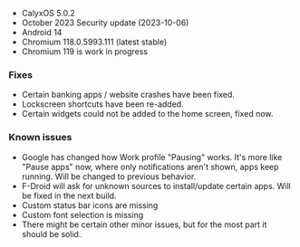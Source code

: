 * CalyxOS 5.0.2
* October 2023 Security update (2023-10-06)
* Android 14
* Chromium 118.0.5993.111 (latest stable)
* Chromium 119 is work in progress

### Fixes
* Certain banking apps / website crashes have been fixed.
* Lockscreen shortcuts have been re-added.
* Certain widgets could not be added to the home screen, fixed now.

### Known issues
* Google has changed how Work profile "Pausing" works. It's more like "Pause apps" now, where only notifications aren't shown, apps keep running. Will be changed to previous behavior.
* F-Droid will ask for unknown sources to install/update certain apps. Will be fixed in the next build.
* Custom status bar icons are missing
* Custom font selection is missing
* There might be certain other minor issues, but for the most part it should be solid.
